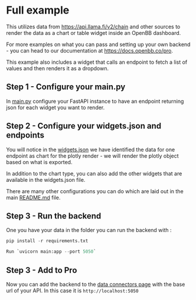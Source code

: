 # Full example

This utilizes data from <https://api.llama.fi/v2/chain> and other sources
to render the data as a chart or table widget inside an OpenBB dashboard.

For more examples on what you can pass and setting up your own backend -
you can head to our documentation at <https://docs.openbb.co/pro>.

This example also includes a widget that calls an endpoint to fetch a
list of values and then renders it as a dropdown.

## Step 1 - Configure your main.py

In [main.py](/full_example/main.py) configure your FastAPI instance to
have an endpoint returning json for each widget you want to render.

## Step 2 - Configure your widgets.json and endpoints

You will notice in the [widgets.json](/full_example/widgets.json) we
have identified the data for one endpoint as chart for the plotly
render - we will render the plotly object based on what is exported.

In addition to the chart type, you can also add the other widgets
that are available in the widgets.json file.

There are many other configurations you can do which are laid out
in the main [README.md](/README.md) file.

## Step 3 - Run the backend

One you have your data in the folder you can run the backend with :

```python
pip install -r requirements.txt
```

```python
Run `uvicorn main:app --port 5050`
```

## Step 3 - Add to Pro

Now you can add the backend to the [data connectors page](https://pro.openbb.co/app/data-connectors)
with the base url of your API. In this case it is `http://localhost:5050`
